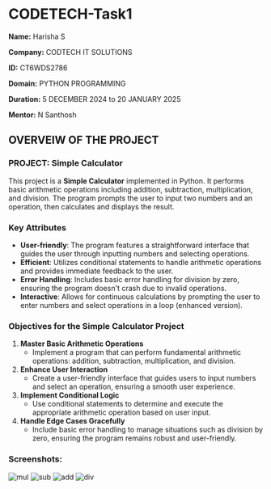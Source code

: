 # CODETECH-Task1

**Name:** Harisha S

**Company:** CODTECH IT SOLUTIONS

**ID:** CT6WDS2786

**Domain:** PYTHON PROGRAMMING

**Duration:** 5 DECEMBER 2024 to 20 JANUARY  2025

**Mentor:** N Santhosh


##    OVERVEIW OF THE PROJECT
### PROJECT: **Simple Calculator**
This project is a **Simple Calculator** implemented in Python. It performs basic arithmetic operations including addition, subtraction, multiplication, and division. 
The program prompts the user to input two numbers and an operation, then calculates and displays the result. 

### Key Attributes
- **User-friendly**: The program features a straightforward interface that guides the user through inputting numbers and selecting operations.
- **Efficient**: Utilizes conditional statements to handle arithmetic operations and provides immediate feedback to the user.
- **Error Handling**: Includes basic error handling for division by zero, ensuring the program doesn't crash due to invalid operations.
- **Interactive**: Allows for continuous calculations by prompting the user to enter numbers and select operations in a loop (enhanced version).

### Objectives for the Simple Calculator Project
1. **Master Basic Arithmetic Operations**
   - Implement a program that can perform fundamental arithmetic operations: addition, subtraction, multiplication, and division.
2. **Enhance User Interaction**
   - Create a user-friendly interface that guides users to input numbers and select an operation, ensuring a smooth user experience.
3. **Implement Conditional Logic**
   - Use conditional statements to determine and execute the appropriate arithmetic operation based on user input.
4. **Handle Edge Cases Gracefully**
   - Include basic error handling to manage situations such as division by zero, ensuring the program remains robust and user-friendly.

### Screenshots: 
![mul](https://github.com/user-attachments/assets/2ab13f9e-c088-4fa0-b2b9-f65457b5363e)
![sub](https://github.com/user-attachments/assets/a459b575-a276-4061-b857-ea49c4444f6c)
![add](https://github.com/user-attachments/assets/a93081c2-8f5c-474f-a37d-4ea52b2d6a81)
![div](https://github.com/user-attachments/assets/5010db75-f98d-49dc-897a-593656dbea3b)



